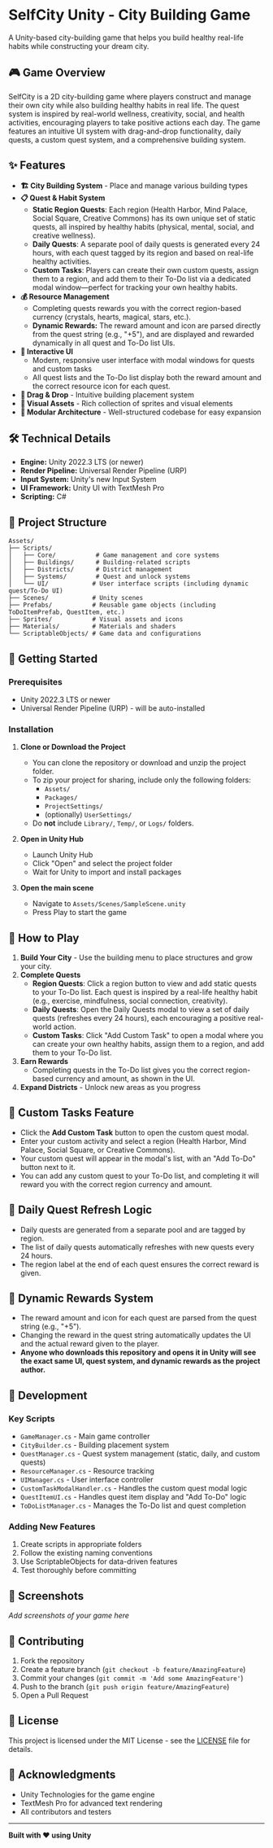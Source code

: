 # SelfCity Unity - City Building Game

A Unity-based city-building game that helps you build healthy real-life habits while constructing your dream city.

## 🎮 Game Overview

SelfCity is a 2D city-building game where players construct and manage their own city while also building healthy habits in real life. The quest system is inspired by real-world wellness, creativity, social, and health activities, encouraging players to take positive actions each day. The game features an intuitive UI system with drag-and-drop functionality, daily quests, a custom quest system, and a comprehensive building system.

## ✨ Features

- **🏗️ City Building System** - Place and manage various building types
- **📋 Quest & Habit System**
  - **Static Region Quests**: Each region (Health Harbor, Mind Palace, Social Square, Creative Commons) has its own unique set of static quests, all inspired by healthy habits (physical, mental, social, and creative wellness).
  - **Daily Quests**: A separate pool of daily quests is generated every 24 hours, with each quest tagged by its region and based on real-life healthy activities.
  - **Custom Tasks**: Players can create their own custom quests, assign them to a region, and add them to their To-Do list via a dedicated modal window—perfect for tracking your own healthy habits.
- **💰 Resource Management**
  - Completing quests rewards you with the correct region-based currency (crystals, hearts, magical, stars, etc.).
  - **Dynamic Rewards:** The reward amount and icon are parsed directly from the quest string (e.g., "+5"), and are displayed and rewarded dynamically in all quest and To-Do list UIs.
- **🎯 Interactive UI**
  - Modern, responsive user interface with modal windows for quests and custom tasks
  - All quest lists and the To-Do list display both the reward amount and the correct resource icon for each quest.
- **📱 Drag & Drop** - Intuitive building placement system
- **🎨 Visual Assets** - Rich collection of sprites and visual elements
- **🔧 Modular Architecture** - Well-structured codebase for easy expansion

## 🛠️ Technical Details

- **Engine:** Unity 2022.3 LTS (or newer)
- **Render Pipeline:** Universal Render Pipeline (URP)
- **Input System:** Unity's new Input System
- **UI Framework:** Unity UI with TextMesh Pro
- **Scripting:** C#

## 📁 Project Structure

```
Assets/
├── Scripts/
│   ├── Core/           # Game management and core systems
│   ├── Buildings/      # Building-related scripts
│   ├── Districts/      # District management
│   ├── Systems/        # Quest and unlock systems
│   └── UI/            # User interface scripts (including dynamic quest/To-Do UI)
├── Scenes/            # Unity scenes
├── Prefabs/           # Reusable game objects (including ToDoItemPrefab, QuestItem, etc.)
├── Sprites/           # Visual assets and icons
├── Materials/         # Materials and shaders
└── ScriptableObjects/ # Game data and configurations
```

## 🚀 Getting Started

### Prerequisites
- Unity 2022.3 LTS or newer
- Universal Render Pipeline (URP) - will be auto-installed

### Installation
1. **Clone or Download the Project**
   - You can clone the repository or download and unzip the project folder.
   - To zip your project for sharing, include only the following folders:
     - `Assets/`
     - `Packages/`
     - `ProjectSettings/`
     - (optionally) `UserSettings/`
   - Do **not** include `Library/`, `Temp/`, or `Logs/` folders.

2. **Open in Unity Hub**
   - Launch Unity Hub
   - Click "Open" and select the project folder
   - Wait for Unity to import and install packages

3. **Open the main scene**
   - Navigate to `Assets/Scenes/SampleScene.unity`
   - Press Play to start the game

## 🎯 How to Play

1. **Build Your City** - Use the building menu to place structures and grow your city.
2. **Complete Quests**
   - **Region Quests**: Click a region button to view and add static quests to your To-Do list. Each quest is inspired by a real-life healthy habit (e.g., exercise, mindfulness, social connection, creativity).
   - **Daily Quests**: Open the Daily Quests modal to view a set of daily quests (refreshes every 24 hours), each encouraging a positive real-world action.
   - **Custom Tasks**: Click "Add Custom Task" to open a modal where you can create your own healthy habits, assign them to a region, and add them to your To-Do list.
3. **Earn Rewards**
   - Completing quests in the To-Do list gives you the correct region-based currency and amount, as shown in the UI.
4. **Expand Districts** - Unlock new areas as you progress

## 📝 Custom Tasks Feature

- Click the **Add Custom Task** button to open the custom quest modal.
- Enter your custom activity and select a region (Health Harbor, Mind Palace, Social Square, or Creative Commons).
- Your custom quest will appear in the modal's list, with an "Add To-Do" button next to it.
- You can add any custom quest to your To-Do list, and completing it will reward you with the correct region currency and amount.

## 🔄 Daily Quest Refresh Logic
- Daily quests are generated from a separate pool and are tagged by region.
- The list of daily quests automatically refreshes with new quests every 24 hours.
- The region label at the end of each quest ensures the correct reward is given.

## 🧩 Dynamic Rewards System
- The reward amount and icon for each quest are parsed from the quest string (e.g., "+5").
- Changing the reward in the quest string automatically updates the UI and the actual reward given to the player.
- **Anyone who downloads this repository and opens it in Unity will see the exact same UI, quest system, and dynamic rewards as the project author.**

## 🔧 Development

### Key Scripts
- `GameManager.cs` - Main game controller
- `CityBuilder.cs` - Building placement system
- `QuestManager.cs` - Quest system management (static, daily, and custom quests)
- `ResourceManager.cs` - Resource tracking
- `UIManager.cs` - User interface controller
- `CustomTaskModalHandler.cs` - Handles the custom quest modal logic
- `QuestItemUI.cs` - Handles quest item display and "Add To-Do" logic
- `ToDoListManager.cs` - Manages the To-Do list and quest completion

### Adding New Features
1. Create scripts in appropriate folders
2. Follow the existing naming conventions
3. Use ScriptableObjects for data-driven features
4. Test thoroughly before committing

## 📸 Screenshots

*Add screenshots of your game here*

## 🤝 Contributing

1. Fork the repository
2. Create a feature branch (`git checkout -b feature/AmazingFeature`)
3. Commit your changes (`git commit -m 'Add some AmazingFeature'`)
4. Push to the branch (`git push origin feature/AmazingFeature`)
5. Open a Pull Request

## 📄 License

This project is licensed under the MIT License - see the [LICENSE](LICENSE) file for details.

## 🙏 Acknowledgments

- Unity Technologies for the game engine
- TextMesh Pro for advanced text rendering
- All contributors and testers

---

**Built with ❤️ using Unity** 
